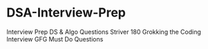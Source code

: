 # DSA-Interview-Prep

Interview Prep 
DS & Algo Questions
Striver 180
Grokking the Coding Interview
GFG Must Do Questions
